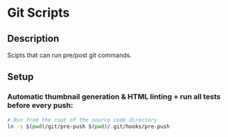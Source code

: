 # Git Scripts
## Description
Scipts that can run pre/post git commands.

## Setup
### Automatic thumbnail generation & HTML linting + run all tests before every push:
```sh
# Run from the root of the source code directory
ln -s $(pwd)/git/pre-push $(pwd)/.git/hooks/pre-push
```
